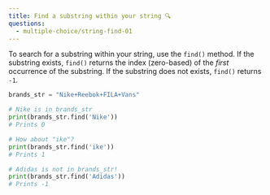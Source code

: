 ```yaml
---
title: Find a substring within your string 🔍
questions:
  - multiple-choice/string-find-01
---
```


To search for a substring within your string, use the `find()` method. If the substring exists, `find()` returns the index (zero-based) of the _first_ occurrence of the substring. If the substring does not exists, `find()` returns `-1`.

```python
brands_str = "Nike+Reebok+FILA+Vans"

# Nike is in brands_str
print(brands_str.find('Nike'))
# Prints 0

# How about "ike"?
print(brands_str.find('ike'))
# Prints 1

# Adidas is not in brands_str!
print(brands_str.find('Adidas'))
# Prints -1
```
